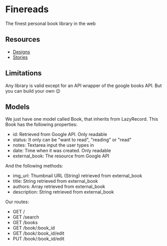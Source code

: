 # Finereads

The finest personal book library in the web

## Resources

- [Designs](https://www.figma.com/file/waNRFjYyJHmzYRKj1eGnfK/Finereads?node-id=0%3A1)
- [Stories](./stories.md)

## Limitations

Any library is valid except for an API wrapper of the google books API. But you can build your own 😉

## Models

We just have one model called Book, that inherits from LazyRecord. This Book has the following properties:

- id: Retrieved from Google API. Only readable
- status: It only can be "want to read", "reading" or "read"
- notes: Textarea input the user types in
- date: Time when it was created. Only readable
- external_book: The resource from Google API

And the following methods:

- img_url: Thumbnail URL (String) retrieved from external_book
- title: String retrieved from external_book
- authors: Array retrieved from external_book
- description: String retrieved from external_book

Our routes:

- GET /
- GET /search
- GET /books
- GET /book/:book_id
- GET /book/:book_id/edit
- PUT /book/:book_id/edit
